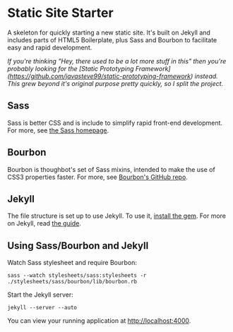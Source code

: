 Static Site Starter
===================

A skeleton for quickly starting a new static site. It's built on Jekyll and includes parts of HTML5 Boilerplate, plus Sass and Bourbon to facilitate easy and rapid development.

_If you're thinking "Hey, there used to be a lot more stuff in this" then you're probably looking for the [Static Prototyping Framework] (https://github.com/javasteve99/static-prototyping-framework) instead. This grew beyond it's original purpose pretty quickly, so I split the project._

Sass
----
Sass is better CSS and is include to simplify rapid front-end development. For more, see [the Sass homepage](http://sass-lang.com/).

Bourbon
-------
Bourbon is thoughbot's set of Sass mixins, intended to make the use of CSS3 properties faster. For more, see [Bourbon's GitHub repo](https://github.com/thoughtbot/bourbon).

Jekyll
------
The file structure is set up to use Jekyll. To use it, [install the gem](https://github.com/mojombo/jekyll/wiki/install).
For more on Jekyll, read [the guide](https://github.com/mojombo/jekyll/wiki/usage).

Using Sass/Bourbon and Jekyll
-------------------------
Watch Sass stylesheet and require Bourbon:

    sass --watch stylesheets/sass:stylesheets -r ./stylesheets/sass/bourbon/lib/bourbon.rb

Start the Jekyll server:

    jekyll --server --auto

You can view your running application at [http://localhost:4000](http://localhost:4000).
